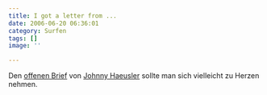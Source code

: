 ```yaml
---
title: I got a letter from ...
date: 2006-06-20 06:36:01
category: Surfen
tags: []
image: ''

---
```


Den [offenen Brief](http://www.spreeblick.com/2006/06/19/offener-brief-an-musikschaffende/) von [Johnny Haeusler](http://www.spreeblick.com/) sollte man sich vielleicht zu Herzen nehmen.
